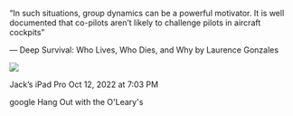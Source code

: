 “In such situations, group dynamics can be a powerful motivator. It is well documented that co-pilots aren’t likely to challenge pilots in aircraft cockpits”

— Deep Survival: Who Lives, Who Dies, and Why by Laurence Gonzales



![](<file:///Users/johnoleary/Library/Mobile Documents/iCloud~is~workflow~my~workflows/Documents/Screenshots/2022-10-12 190340.png>)

Jack’s iPad Pro
Oct 12, 2022 at 7:03 PM

google Hang Out with the O'Leary's